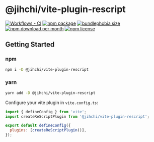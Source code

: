 # @jihchi/vite-plugin-rescript

[![Workflows - CI][workflows-ci-shield]][workflows-ci-url]
[![npm package][npm-package-shield]][npm-package-url]
[![bundlephobia size][bundlephobia-size-shield]][bundlephobia-size-url]
[![npm download per month][npm-download-shield]][npm-package-url]
[![npm license][npm-licence-shield]][npm-package-url]

## Getting Started

### npm

```sh
npm i -D @jihchi/vite-plugin-rescript
```

### yarn

```sh
yarn add -D @jihchi/vite-plugin-rescript
```

Configure your vite plugin in `vite.config.ts`:

```js
import { defineConfig } from 'vite';
import createReScriptPlugin from '@jihchi/vite-plugin-rescript';

export default defineConfig({
  plugins: [createReScriptPlugin()],
});
```

[workflows-ci-shield]: https://github.com/jihchi/vite-plugin-rescript/actions/workflows/main.yml/badge.svg
[workflows-ci-url]: https://github.com/jihchi/vite-plugin-rescript/actions/workflows/main.yml
[npm-package-shield]: https://img.shields.io/npm/v/@jihchi/vite-plugin-rescript
[npm-package-url]: https://www.npmjs.com/package/@jihchi/vite-plugin-rescript
[npm-download-shield]: https://img.shields.io/npm/dm/@jihchi/vite-plugin-rescript
[npm-licence-shield]: https://img.shields.io/npm/l/@jihchi/vite-plugin-rescript
[bundlephobia-size-shield]: https://img.shields.io/bundlephobia/min/@jihchi/vite-plugin-rescript
[bundlephobia-size-url]: https://bundlephobia.com/package/@jihchi/vite-plugin-rescript@1.1.1
